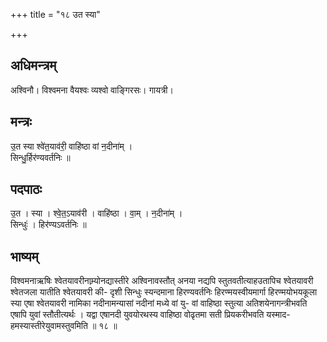 +++
title = "१८ उत स्या"

+++
## अधिमन्त्रम्
अश्विनौ। विश्वमना वैयश्वः व्यश्वो वाङ्गिरसः। गायत्री।

## मन्त्रः
उ॒त स्या श्वे॑त॒याव॑री॒ वाहि॑ष्ठा वां न॒दीना॑म् ।  
सिन्धु॒र्हिर॑ण्यवर्तनिः ॥

## पदपाठः
उ॒त । स्या । श्वे॒त॒ऽयाव॑री । वाहि॑ष्ठा । वा॒म् । न॒दीना॑म् ।  
सिन्धुः॑ । हिर॑ण्यऽवर्तनिः ॥

## भाष्यम्
विश्वमनाऋषिः श्वेतयावरीनाम्र्योनद्यास्तीरे अश्विनावस्तौत् अनया नद्यपि स्तुतवतीत्याहउतापिच श्वेतयावरी श्वेतजला यातीति श्वेतयावरी की- दृशी सिन्धुः स्यन्दमाना हिरण्यवर्तनिः हिरण्मयस्वीयमार्गा हिरण्मयोभयकूला स्या एषा श्वेतयावरी नामिका नदीनामन्यासां नदीनां मध्ये वां यु- वां वाहिष्ठा स्तुत्या अतिशयेनागन्त्रीभवति एषापि युवां स्तौतीत्यर्थः । यद्वा एषानदी युवयोरथस्य वाहिष्ठा वोढृतमा सती प्रियकरीभवति यस्माद- हमस्यास्तीरेयुवामस्तुवमिति ॥ १८ ॥